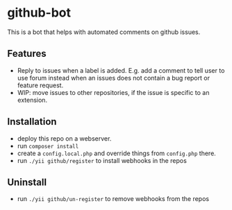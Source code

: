 # github-bot

This is a bot that helps with automated comments on github issues.

## Features

- Reply to issues when a label is added. E.g. add a comment to tell user to use forum instead when an issues does not contain a bug report or feature request.
- WIP: move issues to other repositories, if the issue is specific to an extension.

## Installation

- deploy this repo on a webserver.
- run `composer install`
- create a `config.local.php` and override things from `config.php` there.
- run `./yii github/register` to install webhooks in the repos

## Uninstall

- run `./yii github/un-register` to remove webhooks from the repos


